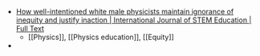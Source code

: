 - [How well-intentioned white male physicists maintain ignorance of inequity and justify inaction | International Journal of STEM Education | Full Text](https://stemeducationjournal.springeropen.com/articles/10.1186/s40594-023-00433-8)
	- [[Physics]], [[Physics education]], [[Equity]]
-